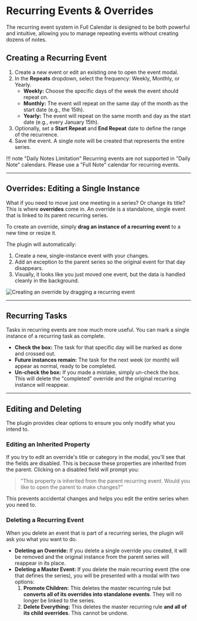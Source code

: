 # Recurring Events & Overrides

The recurring event system in Full Calendar is designed to be both powerful and intuitive, allowing you to manage repeating events without creating dozens of notes.

## Creating a Recurring Event

1.  Create a new event or edit an existing one to open the event modal.
2.  In the **Repeats** dropdown, select the frequency: Weekly, Monthly, or Yearly.
    -   **Weekly:** Choose the specific days of the week the event should repeat on.
    -   **Monthly:** The event will repeat on the same day of the month as the start date (e.g., the 15th).
    -   **Yearly:** The event will repeat on the same month and day as the start date (e.g., every January 15th).
3.  Optionally, set a **Start Repeat** and **End Repeat** date to define the range of the recurrence.
4.  Save the event. A single note will be created that represents the entire series.

<!-- TODO: Add GIF of new recurring modal with "Repeats" dropdown -->

!!! note "Daily Notes Limitation"
    Recurring events are not supported in "Daily Note" calendars. Please use a "Full Note" calendar for recurring events.

---

## Overrides: Editing a Single Instance

What if you need to move just one meeting in a series? Or change its title? This is where **overrides** come in. An override is a standalone, single event that is linked to its parent recurring series.

To create an override, simply **drag an instance of a recurring event** to a new time or resize it.

The plugin will automatically:
1.  Create a new, single-instance event with your changes.
2.  Add an exception to the parent series so the original event for that day disappears.
3.  Visually, it looks like you just moved one event, but the data is handled cleanly in the background.

![Creating an override by dragging a recurring event](../assets/moving-event.gif)

---

## Recurring Tasks

Tasks in recurring events are now much more useful. You can mark a single instance of a recurring task as complete.

-   **Check the box:** The task for that specific day will be marked as done and crossed out.
-   **Future instances remain:** The task for the next week (or month) will appear as normal, ready to be completed.
-   **Un-check the box:** If you made a mistake, simply un-check the box. This will delete the "completed" override and the original recurring instance will reappear.

<!-- TODO: Add GIF of checking off a single recurring task -->

---

## Editing and Deleting

The plugin provides clear options to ensure you only modify what you intend to.

### Editing an Inherited Property

If you try to edit an override's title or category in the modal, you'll see that the fields are disabled. This is because these properties are inherited from the parent. Clicking on a disabled field will prompt you:

> "This property is inherited from the parent recurring event. Would you like to open the parent to make changes?"

This prevents accidental changes and helps you edit the entire series when you need to.

### Deleting a Recurring Event

When you delete an event that is part of a recurring series, the plugin will ask you what you want to do.

-   **Deleting an Override:** If you delete a single override you created, it will be removed and the original instance from the parent series will reappear in its place.
-   **Deleting a Master Event:** If you delete the main recurring event (the one that defines the series), you will be presented with a modal with two options:
    1.  **Promote Children:** This deletes the master recurring rule but **converts all of its overrides into standalone events**. They will no longer be linked to the series.
    2.  **Delete Everything:** This deletes the master recurring rule **and all of its child overrides**. This cannot be undone.

<!-- TODO: Add Screenshot of DeleteRecurringModal -->